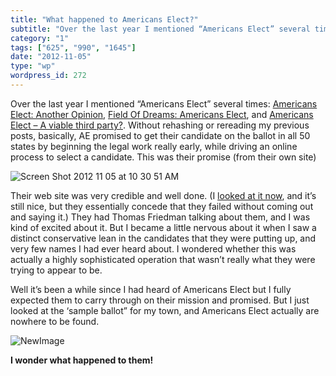```yaml
---
title: "What happened to Americans Elect?"
subtitle: "Over the last year I mentioned “Americans Elect” several times: Americans Elect: Another Opinion"
category: "1"
tags: ["625", "990", "1645"]
date: "2012-11-05"
type: "wp"
wordpress_id: 272
---
```

Over the last year I mentioned “Americans Elect” several times: [Americans Elect: Another Opinion](http://www.google.com/url?sa=t&rct=j&q=&esrc=s&source=web&cd=2&ved=0CCoQFjAB&url=http%3A%2F%2Fwww.salas.com%2Fimported-20111103233638%2F2012%2F4%2F6%2Famericans-elect-another-opinion.html&ei=_NiXUNKnD8jH0QHSk4Ew&usg=AFQjCNFOlxkEXfq2tCQXoRCUNMYLCox6Ig&sig2=2Ffs0ZDoAOT94QGPwNJpGw), [Field Of Dreams: Americans Elect](http://www.google.com/url?sa=t&rct=j&q=&esrc=s&source=web&cd=1&ved=0CCIQFjAA&url=http%3A%2F%2Fwww.salas.com%2Fimported-20111103233638%2F2012%2F5%2F6%2Ffield-of-dreams-americans-elect.html&ei=_NiXUNKnD8jH0QHSk4Ew&usg=AFQjCNFV09P0KlthLmMQ5Oad6_lMFpm0_A&sig2=bb5fi8ISKeYcKg8B2loZoQ), and [Americans Elect – A viable third party?](http://www.google.com/url?sa=t&rct=j&q=&esrc=s&source=web&cd=3&ved=0CDIQFjAC&url=http%3A%2F%2Fwww.salas.com%2Fimported-20111103233638%2F2011%2F7%2F24%2Famericans-elect-a-viable-third-party.html&ei=_NiXUNKnD8jH0QHSk4Ew&usg=AFQjCNGqdpePrtCKRssab0Fxl4VosB0NnQ&sig2=4TLSF7_asJOzrzkSpqcp7w). Without rehashing or rereading my previous posts, basically, AE promised to get their candidate on the ballot in all 50 states by beginning the legal work really early, while driving an online process to select a candidate. This was their promise (from their own site)

![Screen Shot 2012 11 05 at 10 30 51 AM](https://i0.wp.com/salas.com/wp-content/uploads/2012/11/d2ebc-screen20shot202012-11-0520at2010-30-5120am.png?resize=240%2C132&ssl=1)

Their web site was very credible and well done. (I [looked at it now](http://www.americanselect.org), and it’s still nice, but they essentially concede that they failed without coming out and saying it.) They had Thomas Friedman talking about them, and I was kind of excited about it. But I became a little nervous about it when I saw a distinct conservative lean in the candidates that they were putting up, and very few names I had ever heard about. I wondered whether this was actually a highly sophisticated operation that wasn’t really what they were trying to appear to be.

Well it’s been a while since I had heard of Americans Elect but I fully expected them to carry through on their mission and promised. But I just looked at the ‘sample ballot” for my town, and Americans Elect actually are nowhere to be found.

![NewImage](https://i0.wp.com/salas.com/wp-content/uploads/2012/11/4f019-newimage.png?resize=147%2C138&ssl=1)

**I wonder what happened to them!**